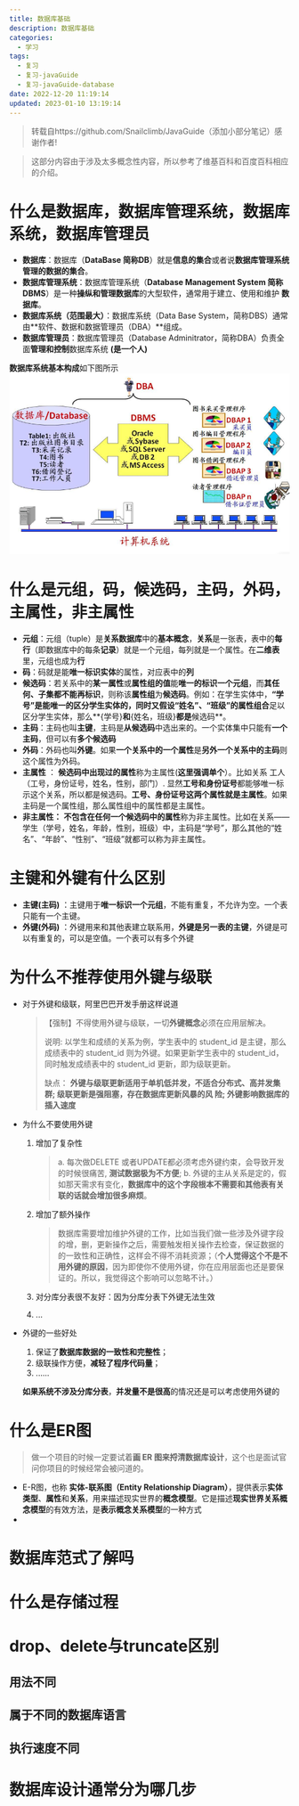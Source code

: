 ```yaml
---
title: 数据库基础
description: 数据库基础
categories:
  - 学习
tags:
  - 复习
  - 复习-javaGuide
  - 复习-javaGuide-database
date: 2022-12-20 11:19:14
updated: 2023-01-10 13:19:14
---
```


> 转载自https://github.com/Snailclimb/JavaGuide（添加小部分笔记）感谢作者!

> 这部分内容由于涉及太多概念性内容，所以参考了维基百科和百度百科相应的介绍。

# 什么是数据库，数据库管理系统，数据库系统，数据库管理员

- **数据库**：数据库（**DataBase 简称DB**）就是**信息的集合**或者说**数据库管理系统管理的数据的集合**。
- **数据库管理系统**：数据库管理系统（**Database Management System 简称DBMS**）是一种**操纵和管理数据库**的大型软件，通常用于建立、使用和维护 **数据库**。
- **数据库系统（范围最大）**：数据库系统（Data Base System，简称DBS）通常由**软件、数据和数据管理员（DBA）**组成。
- **数据库管理员**：数据库管理员（Database Adminitrator，简称DBA）负责全面**管理和控制**数据库系统 **(是一个人)**

**数据库系统基本构成**如下图所示  
![image-20230110143032664](https://raw.githubusercontent.com/lwmfjc/lwmfjc.github.io.resource/main/img/image-20230110143032664.png)

# 什么是元组，码，候选码，主码，外码，主属性，非主属性

- **元组**：元组（tuple）是**关系数据库**中的**基本概念**，**关系**是一张表，表中的**每行**（即数据库中的每条**记录**）就是一个元组，每列就是一个属性。在**二维表**里，元组也成为**行**
- **码**：码就是能**唯一标识实体**的属性，对应表中的**列**
- **候选码**：若关系中的**某一属性**或**属性组的值**能**唯一的标识一个元组**，而**其任何、子集都不能再标识**，则称该**属性组**为**候选码**。例如：在学生实体中，**“学号”**是能唯一的区分学生实体的，同时又假设**“姓名”、“班级”的属性组合**足以区分学生实体，那么**{学号}**和**{姓名，班级}**都是**候选码**。
- **主码**：主码也叫**主键**，主码是**从候选码**中选出来的。一个实体集中只能有**一个主码**，但可以有**多个候选码**
- **外码**：外码也叫**外键**。如果**一个关系中的一个属性**是**另外一个关系中的主码**则这个属性为外码。
- **主属性** ： **候选码中出现过的属性**称为主属性(**这里强调单个**）。比如关系 工人（工号，身份证号，姓名，性别，部门）. 显然**工号和身份证号**都能够唯一标示这个关系，所以都是候选码。**工号、身份证号这两个属性就是主属性**。如果主码是一个属性组，那么属性组中的属性都是主属性。
- **非主属性：** **不包含在任何一个候选码中的属性**称为非主属性。比如在关系——学生（学号，姓名，年龄，性别，班级）中，主码是“学号”，那么其他的“姓名”、“年龄”、“性别”、“班级”就都可以称为非主属性。

# 主键和外键有什么区别

- **主键(主码)** ：主键用于**唯一标识一个元组**，不能有重复，不允许为空。一个表只能有一个主键。
- **外键(外码)** ：外键用来和其他表建立联系用，**外键是另一表的主键**，外键是可以有重复的，可以是空值。一个表可以有多个外键

# 为什么不推荐使用外键与级联

- 对于外键和级联，阿里巴巴开发手册这样说道

  > 【强制】不得使用外键与级联，一切**外键概念**必须在应用层解决。
  >
  > 说明: 以学生和成绩的关系为例，学生表中的 student_id 是主键，那么成绩表中的 student_id 则为外键。如果更新学生表中的 student_id，同时触发成绩表中的 student_id 更新，即为级联更新。
  >
  > 缺点： **外键与级联更新适用于单机低并发，不适合分布式、高并发集群; 级联更新是强阻塞，存在数据库更新风暴的风 险; 外键影响数据库的插入速度**

- 为什么不要使用外键

  1. 增加了复杂性

     > a. 每次做DELETE 或者UPDATE都必须考虑外键约束，会导致开发的时候很痛苦, **测试数据极为不方便**; b. 外键的主从关系是定的，假如那天需求有变化，**数据库中的这个字段根本不需要和其他表有关联的话就会增加很多麻烦**。

  2. 增加了额外操作

     > 数据库需要增加维护外键的工作，比如当我们做一些涉及外键字段的增，删，更新操作之后，需要触发相关操作去检查，保证数据的的一致性和正确性，这样会不得不消耗资源；（**个人觉得这个不是不用外键的原因**，因为即使你不使用外键，你在应用层面也还是要保证的。所以，我觉得这个影响可以忽略不计。）

  3. 对分库分表很不友好：因为分库分表下外键无法生效

  4. ...

- 外键的一些好处

  1. 保证了**数据库数据的一致性和完整性**；
  2. 级联操作方便，**减轻了程序代码量**；
  3. ......

  **如果系统不涉及分库分表**，**并发量不是很高**的情况还是可以考虑使用外键的

# 什么是ER图

> 做一个项目的时候一定要试着**画 ER 图来捋清数据库设计**，这个也是面试官问你项目的时候经常会被问道的。

- E-R图，也称 **实体-联系图（Entity Relationship Diagram）**，提供表示**实体类型**、**属性**和**关系**，用来描述现实世界的**概念模型**。它是描述**现实世界关系概念模型**的有效方法，是**表示概念关系模型**的一种方式
- 

# 数据库范式了解吗

# 什么是存储过程

# drop、delete与truncate区别

## 用法不同

## 属于不同的数据库语言

## 执行速度不同

# 数据库设计通常分为哪几步

